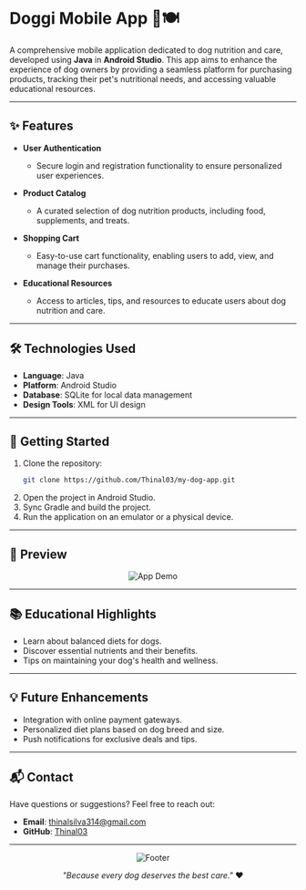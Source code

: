 # Doggi Mobile App 🐶🍽️

A comprehensive mobile application dedicated to dog nutrition and care, developed using **Java** in **Android Studio**. This app aims to enhance the experience of dog owners by providing a seamless platform for purchasing products, tracking their pet's nutritional needs, and accessing valuable educational resources.

---

## ✨ Features

- **User Authentication**
  - Secure login and registration functionality to ensure personalized user experiences.

- **Product Catalog**
  - A curated selection of dog nutrition products, including food, supplements, and treats.

- **Shopping Cart**
  - Easy-to-use cart functionality, enabling users to add, view, and manage their purchases.

- **Educational Resources**
  - Access to articles, tips, and resources to educate users about dog nutrition and care.

---

## 🛠️ Technologies Used

- **Language**: Java
- **Platform**: Android Studio
- **Database**: SQLite for local data management
- **Design Tools**: XML for UI design

---

## 🚀 Getting Started

1. Clone the repository:
   ```bash
   git clone https://github.com/Thinal03/my-dog-app.git
   ```
2. Open the project in Android Studio.
3. Sync Gradle and build the project.
4. Run the application on an emulator or a physical device.

---

## 🌟 Preview

<div align="center">

![App Demo](https://media.giphy.com/media/xTiTnxpQ3ghPiB2Hp6/giphy.gif)

</div>

---

## 📚 Educational Highlights

- Learn about balanced diets for dogs.
- Discover essential nutrients and their benefits.
- Tips on maintaining your dog's health and wellness.

---

## 💡 Future Enhancements

- Integration with online payment gateways.
- Personalized diet plans based on dog breed and size.
- Push notifications for exclusive deals and tips.

---

## 📬 Contact

Have questions or suggestions? Feel free to reach out:

- **Email**: [thinalsilva314@gmail.com](mailto:thinalsilva314@gmail.com)
- **GitHub**: [Thinal03](https://github.com/Thinal03)

---

<div align="center">

![Footer](https://media.giphy.com/media/26AHONQ79FdWZhAI0/giphy.gif)

*"Because every dog deserves the best care."* ❤️

</div>
